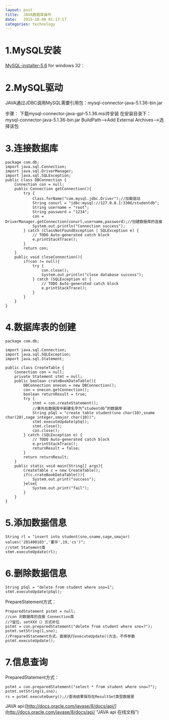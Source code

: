 ```yaml
---
layout: post
title:  JAVA数据库操作
date:   2015-10-08 01:17:17   
categories: technology
---
```


# 1.MySQL安装 #
[MySQL-installer-5.6](http://dev.mysql.com/get/Downloads/MySQLInstaller/mysql-installer-community-5.6.27.0.msi "MySQL-installer-5.6") for windows 32：

# 2.MySQL驱动 #
JAVA通过JDBC调用MySQL需要引用包：mysql-connector-java-5.1.36-bin.jar

步骤：
下载mysql-connector-java-gpl-5.1.36.msi并安装
在安装目录下：mysql-connector-java-5.1.36-bin.jar
BuildPath-->Add External Archives-->选择该包

# 3.连接数据库 #

    package com.db;
    import java.sql.Connection;
    import java.sql.DriverManager;
    import java.sql.SQLException;
    public class DBConnection {
        Connection con = null;
        public Connection getConnection(){
            try {
                Class.forName("com.mysql.jdbc.Driver");//加载驱动
                String conurl = "jdbc:mysql://127.0.0.1:3306/studentdb";
                String username = "root";
                String password = "1234";
                con = DriverManager.getConnection(conurl,username,password);//创建数据库的连接
                System.out.println("Connection success");
            } catch (ClassNotFoundException | SQLException e) {
                // TODO Auto-generated catch block
                e.printStackTrace();
            }
            return con;
        }
        public void closeConnection(){
            if(con != null){
                try {
                    con.close();
                    System.out.println("close database success");
                } catch (SQLException e) {
                    // TODO Auto-generated catch block
                    e.printStackTrace();
                }
            }
        }
    }
# 4.数据库表的创建 #
    package com.db;
    
    import java.sql.Connection;
    import java.sql.SQLException;
    import java.sql.Statement;
    
    public class CreateTable {
        Connection con = null;
        private Statement stmt = null;
        public boolean crateBookDataTable(){
            DBConnection onecon = new DBConnection();
            con = onecon.getConnection();
            boolean returnResult = true;
            try {
                stmt = con.createStatement();
                //事先在数据库中新建名字为“studentdb”的数据库
                String pSql = "create table student(sno char(10),sname char(20),sage integer,smajor char(10))";
                stmt.executeUpdate(pSql);
                stmt.close();
                con.close();
            } catch (SQLException e) {
                // TODO Auto-generated catch block
                e.printStackTrace();
                returnResult = false;
            }
            return returnResult;
        }
        public static void main(String[] args){
            CreateTable c = new CreateTable();
            if(c.crateBookDataTable()){
                System.out.print("success");
            }else{
                System.out.print("fail");
            }
        }
    }
# 5.添加数据信息 #
    String rl = "insert into student(sno,sname,sage,smajor) values('201400103','董华',19,'cs')";
    //stmt Statement类
    stmt.executeUpdate(rl);
# 6.删除数据信息 #
    String pSql = "delete from student where sno=1";
    stmt.executeUpdate(pSql);
PrepareStatement方式：

    PreparedStatement pstmt = null;
    //con 对数据库的连接 Connection类
    //?留位，setXXX（）方式补位
    pstmt = con.preparedStatement("delete from student where sno=?");
    pstmt.setString(1,sno);
    //PreparedStatement方式，直接执行executeUpdate()方法，不传参数
    pstmt.executeUpdate();
# 7.信息查询 #
PreparedStatement方式：

    pstmt = con.preparedStatement("select * from student where sno=?");
    pstmt.setString(1,sno);
    rs = pstmt.executeQuery();//查询结果保存在ResultSet类型数据里

JAVA api:[http://docs.oracle.com/javase/8/docs/api/](http://docs.oracle.com/javase/8/docs/api/ "JAVA api 在线文档")